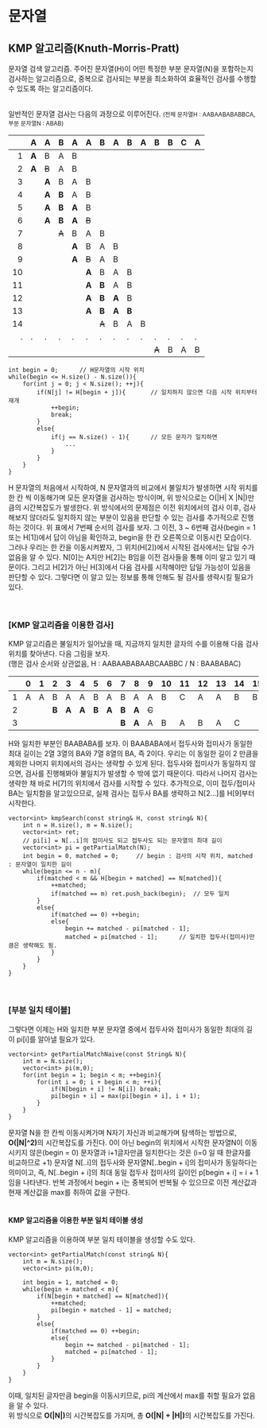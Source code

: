 # <strong>문자열</strong>
## <strong>KMP 알고리즘(Knuth-Morris-Pratt)</strong>
<p>문자열 검색 알고리즘. 주어진 문자열(H)이 어떤 특정한 부분 문자열(N)을 포함하는지 검사하는 알고리즘으로, 중복으로 검사되는 부분을 최소화하여 효율적인 검사를 수행할 수 있도록 하는 알고리즘이다.</p>

<br/>일반적인 문자열 검사는 다음의 과정으로 이루어진다. <small>(전체 문자열H : AABAABABABBCA, 부분 문자열N : ABAB)</small>


| |A|A|B|A|A|B|A|B|A|B|B|C|A|
|---:|---|---|---|---|---|---|---|---|---|---|---|---|---|
|1|**A**|B|A|B|
|2|**A**|~~B~~|A|B|
|3| |**A**|B|A|B|
|4| |**A**|**B**|A|B|
|5| |**A**|**B**|**A**|B|
|6| |**A**|**B**|**A**|~~B~~|
|7| | |~~A~~|B|A|B|
|8| | | |**A**|B|A|B|
|9| | | |**A**|~~B~~|A|B|
|10| | | | |**A**|B|A|B|
|11| | | | |**A**|**B**|A|B|
|12| | | | |**A**|**B**|**A**|B|
|13| | | | |**A**|**B**|**A**|**B**|
|14| | | | | |~~A~~|B|A|B|
|.|.|.|.|.|.|.|.|.|.|.|.|.|.|
| | | | | | | | | | |~~A~~|B|A|B|

```
int begin = 0;      // H문자열의 시작 위치
while(begin <= H.size() - N.size()){
    for(int j = 0; j < N.size(); ++j){
        if(N[j] != H[begin + j]){       // 일치하지 않으면 다음 시작 위치부터 재개
            ++begin;
            break;
        }
        else{
            if(j == N.size() - 1){      // 모든 문자가 일치하면
                ...
            }
        }
    }
}
```
<p>H 문자열의 처음에서 시작하여, N 문자열과의 비교에서 불일치가 발생하면 시작 위치를 한 칸 씩 이동해가며 모든 문자열을 검사하는 방식이며, 위 방식으로는 O(|H| X |N|)만큼의 시간복잡도가 발생한다. 위 방식에서의 문제점은 이전 위치에서의 검사 이후, 검사해보지 않더라도 일치하지 않는 부분이 있음을 판단할 수 있는 검사를 추가적으로 진행하는 것이다. 위 표에서 7번째 순서의 검사를 보자. 그 이전, 3 ~ 6번째 검사(begin = 1 또는 H[1])에서 답이 아님을 확인하고, begin을 한 칸 오른쪽으로 이동시킨 모습이다. 그러나 우리는 한 칸을 이동시켜봤자, 그 위치(H[2])에서 시작된 검사에서는 답일 수가 없음을 알 수 있다. N[0]는 A지만 H[2]는 B임을 이전 검사들을 통해 이미 알고 있기 때문이다. 그리고 H[2]가 아닌 H[3]에서 다음 검사를 시작해야만 답일 가능성이 있음을 판단할 수 있다. 그렇다면 이 알고 있는 정보를 통해 안해도 될 검사를 생략시킬 필요가 있다.</p>
<br/>

### **[KMP 알고리즘을 이용한 검사]**
<p> KMP 알고리즘은 불일치가 일어났을 때, 지금까지 일치한 글자의 수를 이용해 다음 검사 위치를 찾아낸다. 다음 그림을 보자. <br/>(행은 검사 순서와 상관없음, H : AABAABABAABCAABBC / N : BAABABAC)</p>

| |0|1|2|3|4|5|6|7|8|9|10|11|12|13|14|15|16|
|---|---|---|---|---|---|---|---|---|---|---|---|---|---|---|---|---|---|
|1|A|A|B|A|A|B|A|B|A|A|B|C|A|A|B|B|C|
|2| | |**B**|**A**|**A**|**B**|**A**|**B**|**A**|~~C~~|| | | | | | |
|3| | | | | | | |**B**|**A**|A|B|A|B|A|C|

<p>H와 일치한 부분인 BAABABA를 보자. 이 BAABABA에서 접두사와 접미사가 동일한 최대 길이는 2열 3열의 BA와 7열 8열의 BA, 즉 2이다. 우리는 이 동일한 길이 2 만큼을 제외한 나머지 위치에서의 검사는 생략할 수 있게 된다. 접두사와 접미사가 동일하지 않으면, 검사를 진행해봐야 불일치가 발생할 수 밖에 없기 때문이다. 따라서 나머지 검사는 생략한 채 바로 H[7]의 위치에서 검사를 시작할 수 있다. 추가적으로, 이미 접두/접미사 BA는 일치함을 알고있으므로, 실제 검사는 접두사 BA를 생략하고 N[2...]를 H[9]부터 시작한다.</p>

```
vector<int> kmpSearch(const string& H, const string& N){
    int n = H.size(), m = N.size();
    vector<int> ret;
    // pi[i] = N[..i]의 접미사도 되고 접두사도 되는 문자열의 최대 길이
    vector<int> pi = getPartialMatch(N);
    int begin = 0, matched = 0;     // begin : 검사의 시작 위치, matched : 문자열이 일치한 길이
    while(begin <= n - m){
        if(matched < m && H[begin + matched] == N[matched]){
            ++matched;
            if(matched == m) ret.push_back(begin);  // 모두 일치
        }
        else{
            if(matched == 0) ++begin;
            else{
                begin += matched - pi[matched - 1];
                matched = pi[matched - 1];      // 일치한 접두사(접미사)만큼은 생략해도 됨.
            }
        }
    }
}
```
<br/>

### **[부분 일치 테이블]**
<p> 그렇다면 이제는 H와 일치한 부분 문자열 중에서 접두사와 접미사가 동일한 최대의 길이 pi[i]를 알아낼 필요가 있다. </p>

```
vector<int> getPartialMatchNaive(const String& N){
    int m = N.size();
    vector<int> pi(m,0);
    for(int begin = 1; begin < m; ++begin){
        for(int i = 0; i + begin < m; ++i){
            if(N[begin + i] != N[i]) break;
            pi[begin + i] = max(pi[begin + i], i + 1);
        }
    }
}
```

문자열 N을 한 칸씩 이동시켜가며 N자기 자신과 비교해가며 탐색하는 방법으로, <strong>O(|N|^2)</strong>의 시간복잡도를 가진다.
0이 아닌 begin의 위치에서 시작한 문자열N이 이동시키지 않은(begin = 0) 문자열과 i+1글자만큼 일치한다는 것은 (i=0 일 때 한글자를 비교하므로 +1) 문자열 N[..i]의 접두사와 문자열N[..begin + i]의 접미사가 동일하다는 의미이고, 즉, N[..begin + i]의 최대 동일 접두사 접미사의 길이인 p[begin + i] = i + 1임을 나타낸다. 반복 과정에서 begin + i는 중복되어 반복될 수 있으므로 이전 계산값과 현재 계산값을 max를 취하여 값을 구한다.
<br/><br/>

#### **KMP 알고리즘을 이용한 부분 일치 테이블 생성**
KMP 알고리즘을 이용하여 부분 일치 테이블을 생성할 수도 있다.

```
vector<int> getPartialMatch(const string& N){
    int m = N.size();
    vector<int> pi(m,0);
    
    int begin = 1, matched = 0;
    while(begin + matched < m){
        if(N[begin + matched] == N[matched]){
            ++matched;
            pi[begin + matched - 1] = matched;
        }
        else{
            if(matched == 0) ++begin;
            else{
                begin += matched - pi[matched - 1];
                matched = pi[matched - 1];
            }
        }
    }
}
```
이때, 일치된 글자만큼 begin을 이동시키므로, pi의 계산에서 max를 취할 필요가 없음을 알 수 있다. 
<br/>위 방식으로 <strong>O(|N|)</strong>의 시간복잡도를 가지며, 총 <strong>O(|N| + |H|)</strong>의 시간복잡도를 가진다.
